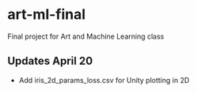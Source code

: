 # art-ml-final
Final project for Art and Machine Learning class

## Updates April 20 
- Add iris_2d_params_loss.csv for Unity plotting in 2D 